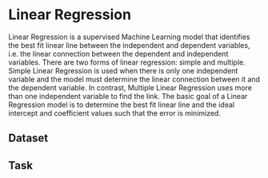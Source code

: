 # Linear Regression
Linear Regression is a supervised Machine Learning model that identifies the best fit linear line between the independent and dependent variables, i.e. the linear connection between the dependent and independent variables. There are two forms of linear regression: simple and multiple. Simple Linear Regression is used when there is only one independent variable and the model must determine the linear connection between it and the dependent variable. In contrast, Multiple Linear Regression uses more than one independent variable to find the link. The basic goal of a Linear Regression model is to determine the best fit linear line and the ideal intercept and coefficient values such that the error is minimized.
## Dataset

## Task
